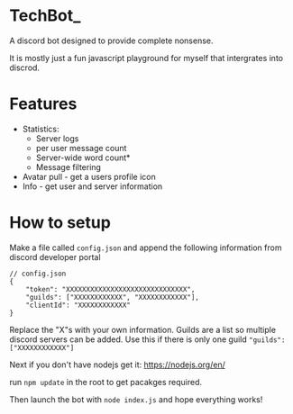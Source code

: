 # TechBot_
A discord bot designed to provide complete nonsense. 

It is mostly just a fun javascript playground for myself that intergrates into discrod.

# Features
   * Statistics:
      - Server logs
      - per user message count
      - Server-wide word count*
      - Message filtering
   * Avatar pull - get a users profile icon
   * Info - get user and server information

# How to setup
   Make a file called ```config.json``` and append the following information from discord developer portal
   ```
   // config.json
   {
       "token": "XXXXXXXXXXXXXXXXXXXXXXXXXXXXXX",
       "guilds": ["XXXXXXXXXXXX", "XXXXXXXXXXXX"],
       "clientId": "XXXXXXXXXXXX"
   }
   ```
   Replace the "X"s with your own information. Guilds are a list so multiple discord servers can be added. 
   Use this if there is only one guild ```"guilds": ["XXXXXXXXXXXX"]```
      
   Next if you don't have nodejs get it: https://nodejs.org/en/
   
   run ```npm update``` in the root to get pacakges required.
   
   Then launch the bot with ```node index.js``` and hope everything works!
   
